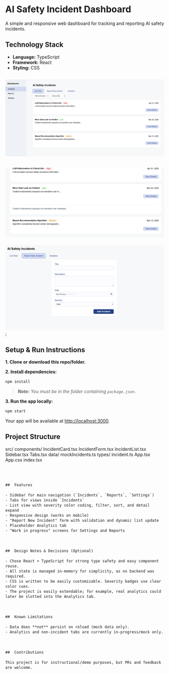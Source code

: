 

# AI Safety Incident Dashboard

A simple and responsive web dashboard for tracking and reporting AI safety incidents.



##  Technology Stack

- **Language:** TypeScript
- **Framework:** React 
- **Styling:** CSS


![Alt text](images/image-2.png)
----------------------------------------------------
![Alt text](images/image-1.png)
---------------------------------------------------
![Alt text](images/image-3.png);




##  Setup & Run Instructions

**1. Clone or download this repo/folder.**

**2. Install dependencies:**

```bash
npm install
```
> _**Note:** You must be in the folder containing `package.json`._

**3. Run the app locally:**

```bash
npm start
```

Your app will be available at [http://localhost:3000](http://localhost:3000).



##  Project Structure


src/
  components/
    IncidentCard.tsx
    IncidentForm.tsx
    IncidentList.tsx
    Sidebar.tsx
    Tabs.tsx
  data/
    mockIncidents.ts
  types/
    incident.ts
  App.tsx
  App.css
  index.tsx
```



##  Features

- Sidebar for main navigation (`Incidents`, `Reports`, `Settings`)
- Tabs for views inside `Incidents`
- List view with severity color coding, filter, sort, and detail expand
- Responsive design (works on mobile)
- "Report New Incident" form with validation and dynamic list update
- Placeholder Analytics tab
- "Work in progress" screens for Settings and Reports



##  Design Notes & Decisions (Optional)

- Chose React + TypeScript for strong type safety and easy component reuse.
- All state is managed in-memory for simplicity, as no backend was required.
- CSS is written to be easily customizable. Severity badges use clear color cues.
- The project is easily extendable; for example, real analytics could later be slotted into the Analytics tab.



##  Known Limitations

- Data does **not** persist on reload (mock data only).
- Analytics and non-incident tabs are currently in-progress/mock only.



##  Contributions

This project is for instructional/demo purposes, but PRs and feedback are welcome.





